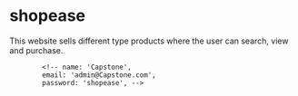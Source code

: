 # shopease

This website sells different type products where the user can search, view and purchase.

<!-- npm i -g live-server -->

            <!-- name: 'Capstone',
            email: 'admin@Capstone.com',
            password: 'shopease', -->
